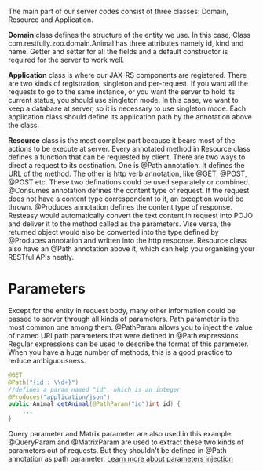 The main part of our server codes consist of three classes: Domain, Resource and Application.


**Domain** class defines the structure of the entity we use. In this case, Class com.restfully.zoo.domain.Animal has three attributes namely id, kind and name. Getter and setter for all the fields and a default constructor is required for the server to work well.


**Application** class is where our JAX-RS components are registered. There are two kinds of registration, singleton and per-request. If you want all the requests to go to the same instance, or you want the server to hold its current status, you should use singleton mode. In this case, we want to keep a database at server, so it is necessary to use singleton mode. Each application class should define its application path by the annotation above the class.


**Resource** class is the most complex part because it bears most of the actions to be execute at server. Every annotated method in Resource class defines a function that can be requested by client. There are two ways to direct a request to its destination. One is @Path annotation. It defines the URL of the method. The other is http verb annotation, like @GET, @POST, @POST etc. These two definations could be used separately or combined.  @Consumes annotation defines the content type of request. If the request does not have a content type correspondent to it, an exception would be thrown. @Produces annotation defines the content type of response. Resteasy would automatically convert the text content in request into POJO and deliver it to the method called as the parameters. Vise versa, the returned object would also be converted into the type defined by @Produces annotation and written into the http response. Resource class also have an @Path annotation above it, which can help you organising your RESTful APIs neatly.


# Parameters
Except for the entity in request body, many other information could be passed to server through all kinds of parameters. Path parameter is the most common one among them. @PathParam allows you to inject the value of named URI path parameters that were defined in @Path expressions. Regular expressions can be used to describe the format of this parameter. When you have a huge number of methods, this is a good practice to reduce ambiguousness.
```Java
@GET
@Path("{id : \\d+}")
//defines a param named "id", which is an integer
@Produces("application/json")
public Animal getAnimal(@PathParam("id")int id) {
	...
}
```
Query parameter and Matrix parameter are also used in this example. @QueryParam and @MatrixParam are used to extract these two kinds of parameters out of requests. But they shouldn't be defined in @Path annotation as path parameter. [Learn more about parameters injection](http://docs.jboss.org/resteasy/docs/3.1.4.Final/userguide/html_single/index.html#_PathParam)

